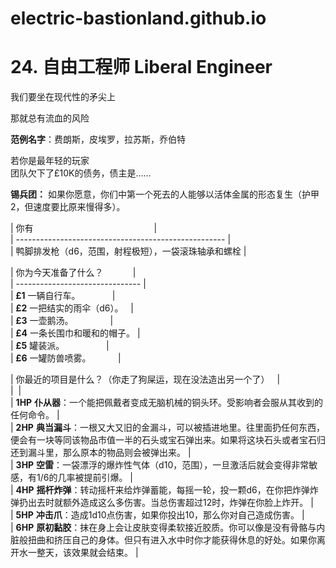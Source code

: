 # electric-bastionland.github.io
# 24. 自由工程师 Liberal Engineer  
  
我们要坐在现代性的矛尖上  
  
那就总有流血的风险  
  
**范例名字**：费朗斯，皮埃罗，拉苏斯，乔伯特  
  
若你是最年轻的玩家  
团队欠下了£10K的债务，债主是……  
  
**锡兵团：** 如果你愿意，你们中第一个死去的人能够以活体金属的形态复生（护甲2，但速度要比原来慢得多）。  
  
  
| 你有                                                 |  
| ---------------------------------------------------- |  
| 鸭脚排发枪（d6，范围，射程极短），一袋滚珠轴承和螺栓 |  
  
| 你为今天准备了什么？            |  
| ------------------------------- |  
| **£1** 一辆自行车。             |  
| **£2** 一把结实的雨伞（d6）。   |  
| **£3** 一壶鹅汤。               |  
| **£4** 一条长围巾和暖和的帽子。 |  
| **£5** 罐装派。                 |  
| **£6** 一罐防兽喷雾。           |  
  
| 你最近的项目是什么？（你走了狗屎运，现在没法造出另一个了）   |  
|  |  
| **1HP** **仆从器**：一个能把佩戴者变成无脑机械的铜头环。受影响者会服从其收到的任何命令。 |  
| **2HP** **典当漏斗**：一根又大又旧的金漏斗，可以被插进地里。往里面扔任何东西，便会有一块等同该物品市值一半的石头或宝石弹出来。如果将这块石头或者宝石归还到漏斗里，那么原本的物品则会被弹出来。 |  
| **3HP** **空雷**：一袋漂浮的爆炸性气体（d10，范围），一旦激活后就会变得非常敏感，有1/6的几率被提前引爆。 |  
| **4HP** **摇杆炸弹**：转动摇杆来给炸弹蓄能，每摇一轮，投一颗d6，在你把炸弹炸弹扔出去时就额外造成这么多伤害。当总伤害超过12时，炸弹在你脸上炸开。 |  
| **5HP** **冲击爪**：造成1d10点伤害，如果你投出10，那么你对自己造成伤害。 |  
| **6HP** **原初黏胶**：抹在身上会让皮肤变得柔软接近胶质。你可以像是没有骨骼与内脏般扭曲和挤压自己的身体。但只有进入水中时你才能获得休息的好处。如果你离开水一整天，该效果就会结束。 |
